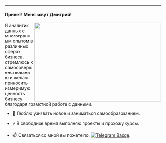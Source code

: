 ----------------
<p>

   #### Привет! Меня зовут Дмитрий!
   <img src="https://github.com/DAYT-43/Formalization/blob/main/gihubreadme.gif" align="right" width="410" height="255" />
   Я аналитик данных с многогранным опытом в различных сферах бизнеса, стремлюсь к самосовершенствованию и желаю приносить измеримую ценность бизнесу благодаря грамотной работе с данными.

- :telescope: Люблю узнавать новое и заниматься самообразованием.

- :zap: В свободное время выполняю проекты и прохожу курсы.

- :mailbox: Связаться со мной вы пожете по: [![Telegram Badge](https://img.shields.io/badge/-Telegram-blue?style=flat&logo=Telegram&logoColor=white)](https://t.me/SPECTRRODIUM)</a>.
